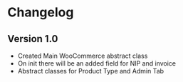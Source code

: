 # Changelog

## Version 1.0

- Created Main WooCommerce abstract class
- On init there will be an added field for NIP and invoice
- Abstract classes for Product Type and Admin Tab